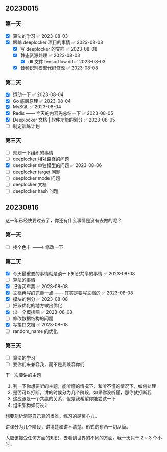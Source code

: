 ## 20230015

### 第一天

- [x] 算法的学习 ✅ 2023-08-03
- [x] 跟踪 deeplocker 项目的事情 ✅ 2023-08-08
	- [x] 写 deeplocker 的文档 ✅ 2023-08-08
	- [x] 静态资源处理 ✅ 2023-08-03
		- [x] dll 文件 tensorflow.dll ✅ 2023-08-03
	- [x] 音频识别模型代码修改 ✅ 2023-08-08

### 第二天

- [x] 运动一下 ✅ 2023-08-04
- [x] Go 底层原理 ✅ 2023-08-04
- [x] MySQL ✅ 2023-08-04
- [x] Redis —— 今天的内容先总结一下 ✅ 2023-08-05
- [x] Deeplocker 文档 | 软件功能的划分 ✅ 2023-08-05
- [ ] 制定训练计划

### 第三天

- [ ] 规划一下组织的事情
- [ ] deeplocker 相对路径的问题
- [x] deeplocker 单独模型的问题 ✅ 2023-08-06
- [ ] deeplocker target 问题
- [ ] deeplocker mode 问题
- [ ] deeplocker 文档
- [ ] deeplocker hash 问题

## 20230816

这一年已经快要过去了，你还有什么事情是没有去做的呢？

### 第一天

- [ ] 找个色卡 ---> 修改一下

### 第二天

- [x] 今天最重要的事情就是谈一下知识共享的事情 ✅ 2023-08-08
- [ ] 算法的事情
- [x] 记得买车票 ✅ 2023-08-08
- [x] 文档再写的完善一点 —— 其实是要写文档的 ✅ 2023-08-08
- [x] 模块的划分 ✅ 2023-08-08
- [ ] 把该优化的地方做出优化
- [x] 出一个概括图 ✅ 2023-08-08
- [ ] 修改数据结构的问题
- [x] 写接口文档 ✅ 2023-08-08
- [ ] random_name 的优化

### 第三天

- [ ] 算法的学习
- [ ] 要你们来兼容我，而不是我兼容你们

下一次要讲的主题

1. 列一下你想要听的主题，能听懂的情况下，和听不懂的情况下，如何处理
2. 是否可以打断，讲的时候分为几个阶段，如果你没听懂，那你就打断我  
3. 这应该是一个共赢的关系，但是我希望你能尝试一下  
4. 组织架构如何设计

想要剖析清楚自己真的很难，练习的是离心力。

讲课分为几个阶段，讲清楚和讲不清楚。形式的东西一切从简。

人应该接受任何方面的知识，去看到世界的不同的方面。我一天只干 2 ~ 3 个小时。
